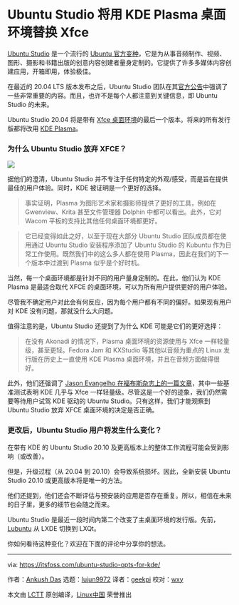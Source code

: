 [#]: collector: (lujun9972)
[#]: translator: (geekpi)
[#]: reviewer: (wxy)
[#]: publisher: ( )
[#]: url: ( )
[#]: subject: (Ubuntu Studio To Replace Xfce With KDE Plasma Desktop Environment)
[#]: via: (https://itsfoss.com/ubuntu-studio-opts-for-kde/)
[#]: author: (Ankush Das https://itsfoss.com/author/ankush/)

Ubuntu Studio 将用 KDE Plasma 桌面环境替换 Xfce
======

[Ubuntu Studio][1] 是一个流行的 [Ubuntu 官方变种][2]，它是为从事音频制作、视频、图形、摄影和书籍出版的创意内容创建者量身定制的。它提供了许多多媒体内容创建应用，开箱即用，体验极佳。

在最近的 20.04 LTS 版本发布之后，Ubuntu Studio 团队在其[官方公告][3]中强调了一些非常重要的内容。而且，也许不是每个人都注意到关键信息，即 Ubuntu Studio 的未来。

Ubuntu Studio 20.04 将是带有 [Xfce 桌面环境][4]的最后一个版本。将来的所有发行版都将改用 [KDE Plasma][5]。

### 为什么 Ubuntu Studio 放弃 XFCE？

![][6]

据他们的澄清，Ubuntu Studio 并不专注于任何特定的外观/感受，而是旨在提供最佳的用户体验。同时，KDE 被证明是一个更好的选择。

> 事实证明，Plasma 为图形艺术家和摄影师提供了更好的工具，例如在 Gwenview、Krita 甚至文件管理器 Dolphin 中都可以看出。此外，它对 Wacom 平板的支持比其他任何桌面环境都更好。

> 它已经变得如此之好，以至于现在大部分 Ubuntu Studio 团队成员都在使用通过 Ubuntu Studio 安装程序添加了 Ubuntu Studio 的 Kubuntu 作为日常工作使用。既然我们中的这么多人都在使用 Plasma，因此在我们的下一个版本中过渡到 Plasma 似乎是个好时机。

当然，每一个桌面环境都是针对不同的用户量身定制的。在此，他们认为 KDE Plasma 是最适合取代 XFCE 的桌面环境，可以为所有用户提供更好的用户体验。

尽管我不确定用户对此会有何反应，因为每个用户都有不同的偏好。如果现有用户对 KDE 没有问题，那就没什么大问题。

值得注意的是，Ubuntu Studio 还提到了为什么 KDE 可能是它们的更好选择：

> 在没有 Akonadi 的情况下，Plasma 桌面环境的资源使用与 Xfce 一样轻量级，甚至更轻。Fedora Jam 和 KXStudio 等其他以音频为重点的 Linux 发行版在历史上一直使用 KDE Plasma 桌面环境，并且在音频方面做得很好。

此外，他们还强调了 [Jason Evangelho 在福布斯杂志上的一篇文章][7]，其中一些基准测试表明 KDE 几乎与 Xfce 一样轻量级。尽管这是一个好的迹象，我们仍然需要等待用户试驾 KDE 驱动的 Ubuntu Studio。只有这样，我们才能观察到 Ubuntu Studio 放弃 XFCE 桌面环境的决定是否正确。

### 更改后，Ubuntu Studio 用户将发生什么变化？

在带有 KDE 的 Ubuntu Studio 20.10 及更高版本上的整体工作流程可能会受到影响（或改善）。

但是，升级过程（从 20.04 到 20.10）会导致系统损坏。因此，全新安装 Ubuntu Studio 20.10 或更高版本将是唯一的方法。

他们还提到，他们还会不断评估与预安装的应用是否存在重复。所以，相信在未来的日子里，更多的细节也会随之而来。

Ubuntu Studio 是最近一段时间内第二个改变了主桌面环境的发行版。先前，[Lubuntu][8] 从 LXDE 切换到 LXQt。

你如何看待这种变化？欢迎在下面的评论中分享你的想法。

--------------------------------------------------------------------------------

via: https://itsfoss.com/ubuntu-studio-opts-for-kde/

作者：[Ankush Das][a]
选题：[lujun9972][b]
译者：[geekpi](https://github.com/geekpi)
校对：[wxy](https://github.com/wxy)

本文由 [LCTT](https://github.com/LCTT/TranslateProject) 原创编译，[Linux中国](https://linux.cn/) 荣誉推出

[a]: https://itsfoss.com/author/ankush/
[b]: https://github.com/lujun9972
[1]: https://ubuntustudio.org/
[2]: https://itsfoss.com/which-ubuntu-install/
[3]: https://ubuntustudio.org/2020/04/ubuntu-studio-20-04-lts-released/
[4]: https://xfce.org
[5]: https://kde.org/plasma-desktop
[6]: https://i2.wp.com/itsfoss.com/wp-content/uploads/2020/05/ubuntu-studio-kde-xfce.jpg?ssl=1
[7]: https://www.forbes.com/sites/jasonevangelho/2019/10/23/bold-prediction-kde-will-steal-the-lightweight-linux-desktop-crown-in-2020
[8]: https://itsfoss.com/lubuntu-20-04-review/
